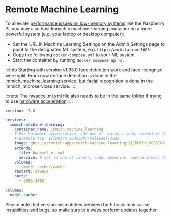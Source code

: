 # Remote Machine Learning

To alleviate [performance issues on low-memory systems](/docs/FAQ.mdx#why-is-immich-slow-on-low-memory-systems-like-the-raspberry-pi) like the Raspberry Pi, you may also host Immich's machine-learning container on a more powerful system (e.g. your laptop or desktop computer):

- Set the URL in Machine Learning Settings on the Admin Settings page to point to the designated ML system, e.g. `http://workstation:3003`.
- Copy the following `docker-compose.yml` to your ML system.
- Start the container by running `docker compose up -d`.

:::info
Starting with version v1.93.0 face detection work and face recognize were split. From now on face detection is done in the immich_machine_learning service, but facial recognition is done in the immich_microservices service.
:::

:::note
The [hwaccel.ml.yml](https://github.com/immich-app/immich/releases/latest/download/hwaccel.ml.yml) file also needs to be in the same folder if trying to use [hardware acceleration](/docs/features/ml-hardware-acceleration).
:::

```yaml
version: '3.8'

services:
  immich-machine-learning:
    container_name: immich_machine_learning
    # For hardware acceleration, add one of -[armnn, cuda, openvino] to the image tag.
    # Example tag: ${IMMICH_VERSION:-release}-cuda
    image: ghcr.io/immich-app/immich-machine-learning:${IMMICH_VERSION:-release}
    extends:
      file: hwaccel.ml.yml
      service: # set to one of [armnn, cuda, openvino, openvino-wsl] for accelerated inference - use the `-wsl` version for WSL2 where applicable
    volumes:
      - model-cache:/cache
    restart: always
    ports:
      - 3003:3003

volumes:
  model-cache:
```

Please note that version mismatches between both hosts may cause instabilities and bugs, so make sure to always perform updates together.
